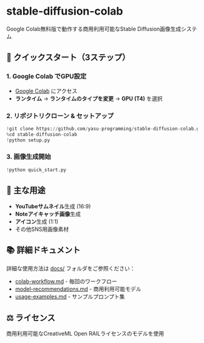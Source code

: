 # stable-diffusion-colab

Google Colab無料版で動作する商用利用可能なStable Diffusion画像生成システム

## 🚀 クイックスタート（3ステップ）

### 1. Google Colab でGPU設定
- [Google Colab](https://colab.research.google.com/) にアクセス
- **ランタイム** → **ランタイムのタイプを変更** → **GPU (T4)** を選択

### 2. リポジトリクローン & セットアップ
```python
!git clone https://github.com/yasu-programming/stable-diffusion-colab.git
%cd stable-diffusion-colab
!python setup.py
```

### 3. 画像生成開始
```python
!python quick_start.py
```

## 📁 主な用途

- **YouTubeサムネイル**生成 (16:9)
- **Noteアイキャッチ画像**生成
- **アイコン**生成 (1:1)
- その他SNS用画像素材

## 📚 詳細ドキュメント

詳細な使用方法は [docs/](./docs/) フォルダをご参照ください：

- [colab-workflow.md](./docs/colab-workflow.md) - 毎回のワークフロー
- [model-recommendations.md](./docs/model-recommendations.md) - 商用利用可能モデル
- [usage-examples.md](./docs/usage-examples.md) - サンプルプロンプト集

## ⚖️ ライセンス

商用利用可能なCreativeML Open RAILライセンスのモデルを使用
